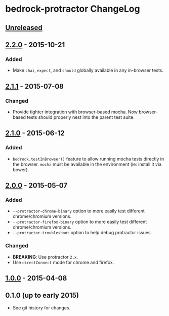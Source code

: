 # bedrock-protractor ChangeLog

## [Unreleased]

## [2.2.0] - 2015-10-21

### Added
- Make `chai`, `expect`, and `should` globally available in
  any in-browser tests.

## [2.1.1] - 2015-07-08

### Changed
- Provide tighter integration with browser-based mocha. Now browser-based
  tests should properly nest into the parent test suite.

## [2.1.0] - 2015-06-12

### Added
- `bedrock.testInBrowser()` feature to allow running mocha tests directly in
  the browser. `mocha` must be available in the environment (ie: install it
  via bower).

## [2.0.0] - 2015-05-07

### Added
- `--protractor-chrome-binary` option to more easily test different
  chrome/chromium versions.
- `--protractor-firefox-binary` option to more easily test different
  chrome/chromium versions.
- `--protractor-troubleshoot` option to help debug protractor issues.

### Changed
- **BREAKING**: Use protractor `2.x`.
- Use `directConnect` mode for chrome and firefox.

## [1.0.0] - 2015-04-08

## 0.1.0 (up to early 2015)

- See git history for changes.

[Unreleased]: https://github.com/digitalbazaar/bedrock-protractor/compare/2.2.0...HEAD
[2.2.0]: https://github.com/digitalbazaar/bedrock-protractor/compare/2.1.1...2.2.0
[2.1.1]: https://github.com/digitalbazaar/bedrock-protractor/compare/2.1.0...2.1.1
[2.1.0]: https://github.com/digitalbazaar/bedrock-protractor/compare/2.0.0...2.1.0
[2.0.0]: https://github.com/digitalbazaar/bedrock-protractor/compare/1.0.0...2.0.0
[1.0.0]: https://github.com/digitalbazaar/bedrock-protractor/compare/0.1.0...1.0.0
